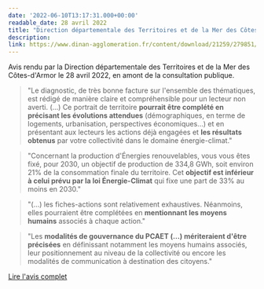 ```yaml
---
date: '2022-06-10T13:17:31.000+00:00'
readable_date: 28 avril 2022
title: "Direction départementale des Territoires et de la Mer des Côtes-d'Armor"
description:
link: https://www.dinan-agglomeration.fr/content/download/21259/279851/file/2022_04_28_AVIS_ETAT_PCAET_DINAN_AGGLOMERATION.pdf
---
```


Avis rendu par la Direction départementale des Territoires et de la Mer des Côtes-d'Armor le 28 avril 2022, en amont de la consultation publique.

> "Le diagnostic, de très bonne facture sur l'ensemble des thématiques, est rédigé de manière claire et compréhensible pour un lecteur non averti. (…) Ce portrait de territoire **pourrait être complété en précisant les évolutions attendues** (démographiques, en terme de logements, urbanisation, perspectives économiques…) et en présentant aux lecteurs les actions déjà engagées et **les résultats obtenus** par votre collectivité dans le domaine énergie-climat."

> "Concernant la production d'Énergies renouvelables, vous vous êtes fixé, pour 2030, un objectif de production de 334,8 GWh, soit environ 21% de la consommation finale du territoire. Cet **objectif est inférieur à celui prévu par la loi Énergie-Climat** qui fixe une part de 33% au moins en 2030."

> "(…) les fiches-actions sont relativement exhaustives. Néanmoins, elles pourraient être complétées en **mentionnant les moyens humains** associés à chaque action."

> "Les **modalités de gouvernance du PCAET (…) mériteraient d'être précisées** en définissant notamment les moyens humains associés, leur positionnement au niveau de la collectivité ou encore les modalités de communication à destination des citoyens."

[Lire l'avis complet](link)